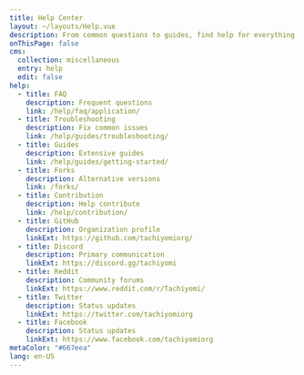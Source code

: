 ```yaml
---
title: Help Center
layout: ~/layouts/Help.vue
description: From common questions to guides, find help for everything Tachiyomi.
onThisPage: false
cms:
  collection: miscellaneous
  entry: help
  edit: false
help:
  - title: FAQ
    description: Frequent questions
    link: /help/faq/application/
  - title: Troubleshooting
    description: Fix common issues
    link: /help/guides/troubleshooting/
  - title: Guides
    description: Extensive guides
    link: /help/guides/getting-started/
  - title: Forks
    description: Alternative versions
    link: /forks/
  - title: Contribution
    description: Help contribute
    link: /help/contribution/
  - title: GitHub
    description: Organization profile
    linkExt: https://github.com/tachiyomiorg/
  - title: Discord
    description: Primary communication
    linkExt: https://discord.gg/tachiyomi
  - title: Reddit
    description: Community forums
    linkExt: https://www.reddit.com/r/Tachiyomi/
  - title: Twitter
    description: Status updates
    linkExt: https://twitter.com/tachiyomiorg
  - title: Facebook
    description: Status updates
    linkExt: https://www.facebook.com/tachiyomiorg
metaColor: "#667eea"
lang: en-US
---
```

